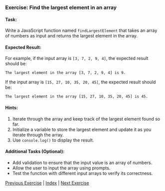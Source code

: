 ### Exercise: Find the largest element in an array

#### Task:
Write a JavaScript function named `findLargestElement` that takes an array of numbers as input and returns the largest element in the array.

#### Expected Result:
For example, if the input array is `[3, 7, 2, 9, 4]`, the expected result should be:
```
The largest element in the array [3, 7, 2, 9, 4] is 9.
```
If the input array is `[15, 27, 10, 35, 20, 45]`, the expected result should be:
```
The largest element in the array [15, 27, 10, 35, 20, 45] is 45.
```

#### Hints:
1. Iterate through the array and keep track of the largest element found so far.
2. Initialize a variable to store the largest element and update it as you iterate through the array.
3. Use `console.log()` to display the result.

#### Additional Tasks (Optional):
- Add validation to ensure that the input value is an array of numbers.
- Allow the user to input the array using prompts.
- Test the function with different input arrays to verify its correctness.


[Previous Exercise](../4/README.md) | [Index](../../README.md) | [Next Exercise](../6/README.md)